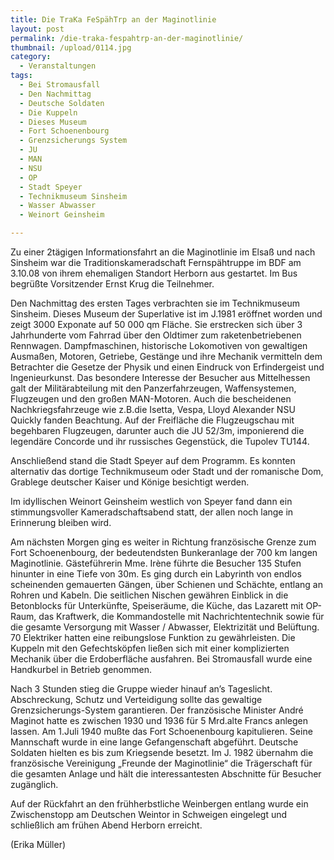 ```yaml
---
title: Die TraKa FeSpähTrp an der Maginotlinie
layout: post
permalink: /die-traka-fespahtrp-an-der-maginotlinie/
thumbnail: /upload/0114.jpg
category:
  - Veranstaltungen
tags:
  - Bei Stromausfall
  - Den Nachmittag
  - Deutsche Soldaten
  - Die Kuppeln
  - Dieses Museum
  - Fort Schoenenbourg
  - Grenzsicherungs System
  - JU
  - MAN
  - NSU
  - OP
  - Stadt Speyer
  - Technikmuseum Sinsheim
  - Wasser Abwasser
  - Weinort Geinsheim

---
```

Zu einer 2tägigen Informationsfahrt an die Maginotlinie im Elsaß und nach Sinsheim war die Traditionskameradschaft Fernspähtruppe im BDF am 3.10.08 von ihrem ehemaligen Standort Herborn aus gestartet. Im Bus begrüßte Vorsitzender Ernst Krug die Teilnehmer.

Den Nachmittag des ersten Tages verbrachten sie im Technikmuseum Sinsheim. Dieses Museum der Superlative ist im J.1981 eröffnet worden und zeigt 3000 Exponate auf 50 000 qm Fläche. Sie erstrecken sich über 3 Jahrhunderte vom Fahrrad über den Oldtimer zum raketenbetriebenen Rennwagen. Dampfmaschinen, historische Lokomotiven von gewaltigen Ausmaßen, Motoren, Getriebe, Gestänge und ihre Mechanik vermitteln dem Betrachter die Gesetze der Physik und einen Eindruck von Erfindergeist und Ingenieurkunst. Das besondere Interesse der Besucher aus Mittelhessen galt der Militärabteilung mit den Panzerfahrzeugen, Waffensystemen, Flugzeugen und den großen MAN-Motoren. Auch die bescheidenen Nachkriegsfahrzeuge wie z.B.die Isetta, Vespa, Lloyd Alexander NSU Quickly fanden Beachtung. Auf der Freifläche die Flugzeugschau mit begehbaren Flugzeugen, darunter auch die JU 52/3m, imponierend die legendäre Concorde und ihr russisches Gegenstück, die Tupolev TU144.

Anschließend stand die Stadt Speyer auf dem Programm. Es konnten alternativ das dortige Technikmuseum oder Stadt und der romanische Dom, Grablege deutscher Kaiser und Könige besichtigt werden.

Im idyllischen Weinort Geinsheim westlich von Speyer fand dann ein stimmungsvoller Kameradschaftsabend statt, der allen noch lange in Erinnerung bleiben wird.

Am nächsten Morgen ging es weiter in Richtung französische Grenze zum Fort Schoenenbourg, der bedeutendsten Bunkeranlage der 700 km langen Maginotlinie. Gästeführerin Mme. Irène führte die Besucher 135 Stufen hinunter in eine Tiefe von 30m. Es ging durch ein Labyrinth von endlos scheinenden gemauerten Gängen, über Schienen und Schächte, entlang an Rohren und Kabeln. Die seitlichen Nischen gewähren Einblick in die Betonblocks für Unterkünfte, Speiseräume, die Küche, das Lazarett mit OP-Raum, das Kraftwerk, die Kommandostelle mit Nachrichtentechnik sowie für die gesamte Versorgung mit Wasser / Abwasser, Elektrizität und Belüftung. 70 Elektriker hatten eine reibungslose Funktion zu gewährleisten. Die Kuppeln mit den Gefechtsköpfen ließen sich mit einer komplizierten Mechanik über die Erdoberfläche ausfahren. Bei Stromausfall wurde eine Handkurbel in Betrieb genommen.

Nach 3 Stunden stieg die Gruppe wieder hinauf an’s Tageslicht. Abschreckung, Schutz und Verteidigung sollte das gewaltige Grenzsicherungs-System garantieren. Der französische Minister André Maginot hatte es zwischen 1930 und 1936 für 5 Mrd.alte Francs anlegen lassen. Am 1.Juli 1940 mußte das Fort Schoenenbourg kapitulieren. Seine Mannschaft wurde in eine lange Gefangenschaft abgeführt. Deutsche Soldaten hielten es bis zum Kriegsende besetzt. Im J. 1982 übernahm die französische Vereinigung „Freunde der Maginotlinie“ die Trägerschaft für die gesamten Anlage und hält die interessantesten Abschnitte für Besucher zugänglich.

Auf der Rückfahrt an den frühherbstliche Weinbergen entlang wurde ein Zwischenstopp am Deutschen Weintor in Schweigen eingelegt und schließlich am frühen Abend Herborn erreicht.

(Erika Müller)
